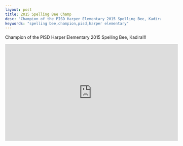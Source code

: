 ```yaml
---
layout: post
title: 2015 Spelling Bee Champ
desc: "Champion of the PISD Harper Elementary 2015 Spelling Bee, Kadira!!!"
keywords: "spelling bee,champion,pisd,harper elementary"
---
```


Champion of the PISD Harper Elementary 2015 Spelling Bee, Kadira!!!

<div class="videoWrapper">
  <iframe width="560" height="315" src="https://www.youtube.com/embed/oXVdxo85jNw" frameborder="0" allowfullscreen></iframe>
</div>
